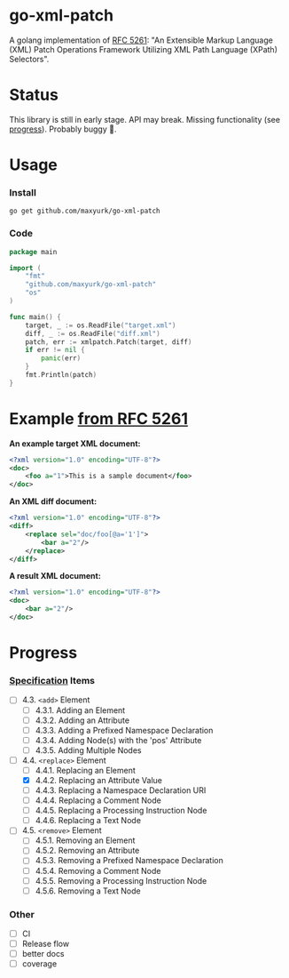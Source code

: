 # go-xml-patch

A golang implementation of [RFC 5261](https://www.rfc-editor.org/rfc/rfc5261.html): "An Extensible Markup Language (XML)
Patch Operations Framework Utilizing XML Path Language (XPath) Selectors".

# Status

This library is still in early stage. API may break. Missing functionality (see [progress](#progress)). Probably buggy
🐛.

# Usage

### Install

```shell
go get github.com/maxyurk/go-xml-patch
```

### Code

```go
package main

import (
	"fmt"
	"github.com/maxyurk/go-xml-patch"
	"os"
)

func main() {
	target, _ := os.ReadFile("target.xml")
	diff, _ := os.ReadFile("diff.xml")
	patch, err := xmlpatch.Patch(target, diff)
	if err != nil {
		panic(err)
	}
	fmt.Println(patch)
}
```

# Example [from RFC 5261](https://www.rfc-editor.org/rfc/rfc5261#appendix-A.6)

**An example target XML document:**

```xml
<?xml version="1.0" encoding="UTF-8"?>
<doc>
    <foo a="1">This is a sample document</foo>
</doc>
```

**An XML diff document:**

```xml
<?xml version="1.0" encoding="UTF-8"?>
<diff>
    <replace sel="doc/foo[@a='1']">
        <bar a="2"/>
    </replace>
</diff>
```

**A result XML document:**

```xml
<?xml version="1.0" encoding="UTF-8"?>
<doc>
    <bar a="2"/>
</doc>
```

# Progress

### [Specification](https://www.rfc-editor.org/rfc/rfc5261) Items

- [ ] 4.3. `<add>` Element
    - [ ] 4.3.1. Adding an Element
    - [ ] 4.3.2. Adding an Attribute
    - [ ] 4.3.3. Adding a Prefixed Namespace Declaration
    - [ ] 4.3.4. Adding Node(s) with the 'pos' Attribute
    - [ ] 4.3.5. Adding Multiple Nodes
- [ ] 4.4. `<replace>` Element
    - [ ] 4.4.1. Replacing an Element
    - [x] 4.4.2. Replacing an Attribute Value
    - [ ] 4.4.3. Replacing a Namespace Declaration URI
    - [ ] 4.4.4. Replacing a Comment Node
    - [ ] 4.4.5. Replacing a Processing Instruction Node
    - [ ] 4.4.6. Replacing a Text Node
- [ ] 4.5. `<remove>` Element
    - [ ] 4.5.1. Removing an Element
    - [ ] 4.5.2. Removing an Attribute
    - [ ] 4.5.3. Removing a Prefixed Namespace Declaration
    - [ ] 4.5.4. Removing a Comment Node
    - [ ] 4.5.5. Removing a Processing Instruction Node
    - [ ] 4.5.6. Removing a Text Node

### Other

- [ ] CI
- [ ] Release flow
- [ ] better docs
- [ ] coverage